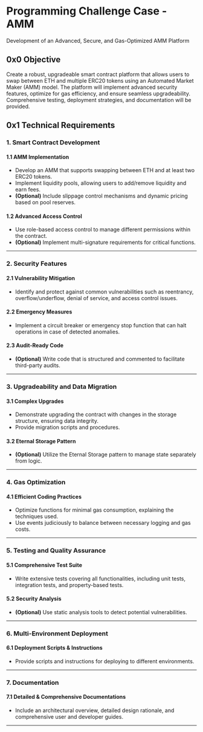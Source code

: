 # Programming Challenge Case - AMM
Development of an Advanced, Secure, and Gas-Optimized AMM Platform

## 0x0 Objective
Create a robust, upgradeable smart contract platform that allows users to swap between ETH and multiple ERC20 tokens using an Automated Market Maker (AMM) model. The platform will implement advanced security features, optimize for gas efficiency, and ensure seamless upgradeability. Comprehensive testing, deployment strategies, and documentation will be provided.


## 0x1 Technical Requirements

### 1. Smart Contract Development

#### 1.1 AMM Implementation
  - Develop an AMM that supports swapping between ETH and at least two ERC20 tokens.
  - Implement liquidity pools, allowing users to add/remove liquidity and earn fees.
  - **(Optional)** Include slippage control mechanisms and dynamic pricing based on pool reserves.

#### 1.2 Advanced Access Control
  - Use role-based access control to manage different permissions within the contract.
  - **(Optional)** Implement multi-signature requirements for critical functions.

---

### 2. Security Features

#### 2.1 Vulnerability Mitigation
  - Identify and protect against common vulnerabilities such as reentrancy, overflow/underflow, denial of service, and access control issues.

#### 2.2 Emergency Measures
  - Implement a circuit breaker or emergency stop function that can halt operations in case of detected anomalies.

#### 2.3 Audit-Ready Code
  - **(Optional)** Write code that is structured and commented to facilitate third-party audits.

---

### 3. Upgradeability and Data Migration

#### 3.1 Complex Upgrades
  - Demonstrate upgrading the contract with changes in the storage structure, ensuring data integrity.
  - Provide migration scripts and procedures.

#### 3.2 Eternal Storage Pattern
  - **(Optional)** Utilize the Eternal Storage pattern to manage state separately from logic.

---

### 4. Gas Optimization

#### 4.1 Efficient Coding Practices
  - Optimize functions for minimal gas consumption, explaining the techniques used.
  - Use events judiciously to balance between necessary logging and gas costs.

---

### 5. Testing and Quality Assurance

#### 5.1 Comprehensive Test Suite
  - Write extensive tests covering all functionalities, including unit tests, integration tests, and property-based tests.

#### 5.2 Security Analysis
  - **(Optional)** Use static analysis tools to detect potential vulnerabilities.

---

### 6. Multi-Environment Deployment

#### 6.1 Deployment Scripts & Instructions

- Provide scripts and instructions for deploying to different environments.

---

### 7. Documentation

#### 7.1 Detailed & Comprehensive Documentations

- Include an architectural overview, detailed design rationale, and comprehensive user and developer guides.

---